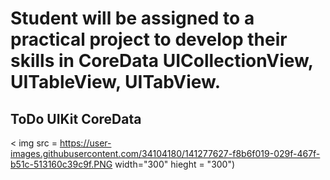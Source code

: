 # Student will be assigned to a practical project to develop their skills in CoreData UICollectionView, UITableView, UITabView. 


## ToDo UIKit CoreData

< img src = https://user-images.githubusercontent.com/34104180/141277627-f8b6f019-029f-467f-b51c-513160c39c9f.PNG width="300" hieght = "300")
